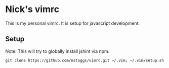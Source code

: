 # Nick's vimrc
This is my personal vimrc. It is setup for javascript development.

## Setup

Note: This will try to globally install jshint via npm.
```
git clone https://github.com/nstoggs/vimrc.git ~/.vim; ~/.vim/setup.sh
```
